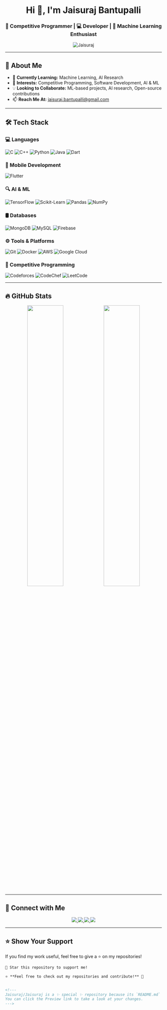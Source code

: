 <h1 align="center">Hi 👋, I'm Jaisuraj Bantupalli</h1>
<h3 align="center">🚀 Competitive Programmer | 💻 Developer | 🤖 Machine Learning Enthusiast</h3>

<p align="center">
  <img src="https://komarev.com/ghpvc/?username=Jaisuraj&label=Profile%20Views&color=brightgreen&style=flat" alt="Jaisuraj" />
</p>

---

## 🚀 About Me

- 🌱 **Currently Learning:** Machine Learning, AI Research  
- 👀 **Interests:** Competitive Programming, Software Development, AI & ML  
- 💡 **Looking to Collaborate:** ML-based projects, AI research, Open-source contributions  
- 📫 **Reach Me At:** [jaisuraj.bantupalli@gmail.com](mailto:jaisuraj.bantupalli@gmail.com)  

---

## 🛠️ Tech Stack

### 💻 Languages
![C](https://img.shields.io/badge/C-00599C?style=for-the-badge&logo=c&logoColor=white)
![C++](https://img.shields.io/badge/C++-00599C?style=for-the-badge&logo=c%2b%2b&logoColor=white)
![Python](https://img.shields.io/badge/Python-3776AB?style=for-the-badge&logo=python&logoColor=white)
![Java](https://img.shields.io/badge/Java-ED8B00?style=for-the-badge&logo=java&logoColor=white)
![Dart](https://img.shields.io/badge/Dart-0175C2?style=for-the-badge&logo=dart&logoColor=white)

### 📱 Mobile Development
![Flutter](https://img.shields.io/badge/Flutter-02569B?style=for-the-badge&logo=flutter&logoColor=white)

### 🔍 AI & ML
![TensorFlow](https://img.shields.io/badge/TensorFlow-FF6F00?style=for-the-badge&logo=tensorflow&logoColor=white)
![Scikit-Learn](https://img.shields.io/badge/Scikit--Learn-F7931E?style=for-the-badge&logo=scikit-learn&logoColor=white)
![Pandas](https://img.shields.io/badge/Pandas-150458?style=for-the-badge&logo=pandas&logoColor=white)
![NumPy](https://img.shields.io/badge/Numpy-013243?style=for-the-badge&logo=numpy&logoColor=white)

### 🛢️ Databases
![MongoDB](https://img.shields.io/badge/MongoDB-4EA94B?style=for-the-badge&logo=mongodb&logoColor=white)
![MySQL](https://img.shields.io/badge/MySQL-4479A1?style=for-the-badge&logo=mysql&logoColor=white)
![Firebase](https://img.shields.io/badge/Firebase-FFCA28?style=for-the-badge&logo=firebase&logoColor=black)

### ⚙️ Tools & Platforms
![Git](https://img.shields.io/badge/Git-F05032?style=for-the-badge&logo=git&logoColor=white)
![Docker](https://img.shields.io/badge/Docker-2496ED?style=for-the-badge&logo=docker&logoColor=white)
![AWS](https://img.shields.io/badge/Amazon_AWS-FF9900?style=for-the-badge&logo=amazonaws&logoColor=white)
![Google Cloud](https://img.shields.io/badge/Google_Cloud-4285F4?style=for-the-badge&logo=google-cloud&logoColor=white)

### 🚀 Competitive Programming
![Codeforces](https://img.shields.io/badge/Codeforces-1F8ACB?style=for-the-badge&logo=codeforces&logoColor=white)
![CodeChef](https://img.shields.io/badge/CodeChef-5B4638?style=for-the-badge&logo=codechef&logoColor=white)
![LeetCode](https://img.shields.io/badge/LeetCode-FFA116?style=for-the-badge&logo=leetcode&logoColor=white)

---

## 🔥 GitHub Stats
<p align="center">
  <img src="https://github-readme-stats.vercel.app/api?username=Jaisuraj&show_icons=true&theme=radical" width="48%" />
  <img src="https://github-readme-streak-stats.herokuapp.com/?user=Jaisuraj&theme=radical" width="48%" />
</p>


---

## 🎯 Connect with Me
<p align="center">
  <a href="https://www.linkedin.com/in/jaisuraj-bantupalli-b073141b4/" target="_blank">
    <img src="https://img.shields.io/badge/-LinkedIn-blue?style=for-the-badge&logo=linkedin&logoColor=white" />
  </a>
  <a href="https://github.com/Jaisuraj" target="_blank">
    <img src="https://img.shields.io/badge/-GitHub-black?style=for-the-badge&logo=github&logoColor=white" />
  </a>
  <a href="https://leetcode.com/u/Jaisuraj/" target="_blank">
    <img src="https://img.shields.io/badge/-LeetCode-orange?style=for-the-badge&logo=leetcode&logoColor=white" />
  </a>
  <a href="https://codeforces.com/profile/jb01" target="_blank">
    <img src="https://img.shields.io/badge/-CodeForces-blue?style=for-the-badge&logo=codeforces&logoColor=white" />
  </a>
</p>

---

## ⭐ Show Your Support
If you find my work useful, feel free to give a ⭐ on my repositories!

```md
🌟 Star this repository to support me!

⭐ **Feel free to check out my repositories and contribute!** 🚀


<!---
Jaisuraj/Jaisuraj is a ✨ special ✨ repository because its `README.md` (this file) appears on your GitHub profile.
You can click the Preview link to take a look at your changes.
--->
